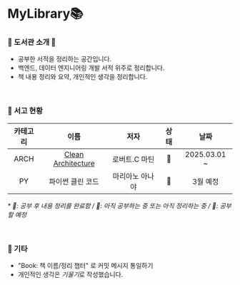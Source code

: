 # MyLibrary📚  
### 📘 도서관 소개 📖  
- 공부한 서적을 정리하는 공간입니다.
- 백엔드, 데이터 엔지니어링 개발 서적 위주로 정리합니다.
- 책 내용 정리와 요약, 개인적인 생각을 정리합니다.

<br>  

### 📗 서고 현황  
|  카테고리  |     이름     |   저자   |  상태  |  날짜  |
|:------:|:----------:|:------:|:---:|:----------:|  
|    ARCH    |      [Clean Architecture](https://github.com/hhee4455/MyLibrary/tree/main/Clean%20Architecture-%EB%A1%9C%EB%B2%84%ED%8A%B8.C%20%EB%A7%88%ED%8B%B4)      |    로버트.C 마틴    |   📙  |  2025.03.01 ~
|    PY    |      파이썬 클린 코드      |    마리아노 아나야    |   📕  |  3월 예정

_* 📗: 공부 후 내용 정리를 완료함 / 📙: 아직 공부하는 중 또는 아직 정리하는 중 / 📕: 공부할 예정_  

<br>  

### 📕 기타
- "Book: 책 이름/정리 챕터" 로 커밋 메시지 통일하기  
- 개인적인 생각은 *기울기*로 작성했습니다.